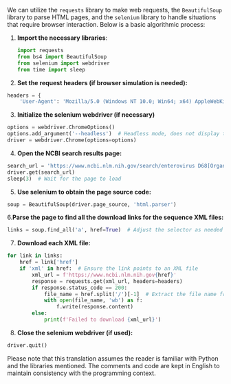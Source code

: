 
We can utilize the `requests` library to make web requests, the `BeautifulSoup` library to parse HTML pages, and the `selenium` library to handle situations that require browser interaction. Below is a basic algorithmic process:

1. **Import the necessary libraries**:
   ```python
   import requests
   from bs4 import BeautifulSoup
   from selenium import webdriver
   from time import sleep
   
2. **Set the request headers (if browser simulation is needed):**
```python
headers = {
    'User-Agent': 'Mozilla/5.0 (Windows NT 10.0; Win64; x64) AppleWebKit/537.36 (KHTML, like Gecko) Chrome/58.0.3029.110 Safari/537.3'}
```
3. **Initialize the selenium webdriver (if necessary)**
```python
options = webdriver.ChromeOptions()
options.add_argument('--headless')  # Headless mode, does not display the browser interface
driver = webdriver.Chrome(options=options)
```

4. **Open the NCBI search results page:**
```python
search_url = 'https://www.ncbi.nlm.nih.gov/search/enterovirus D68[Organism] AND ((("full" OR "complete") AND "genome") AND 7000:7500[SLEN]) '
driver.get(search_url)
sleep(3)  # Wait for the page to load
```

5. **Use selenium to obtain the page source code:**
```python
soup = BeautifulSoup(driver.page_source, 'html.parser')
```

6.**Parse the page to find all the download links for the sequence XML files:**
```python
links = soup.find_all('a', href=True)  # Adjust the selector as needed
```

7. **Download each XML file:**
```python
for link in links:
    href = link['href']
    if 'xml' in href:  # Ensure the link points to an XML file
        xml_url = f'https://www.ncbi.nlm.nih.gov{href}'
        response = requests.get(xml_url, headers=headers)
        if response.status_code == 200:
            file_name = href.split('/')[-1]  # Extract the file name from the URL
            with open(file_name, 'wb') as f:
                f.write(response.content)
        else:
            print(f'Failed to download {xml_url}')
```
8. **Close the selenium webdriver (if used):**
```python
driver.quit()
```
Please note that this translation assumes the reader is familiar with Python and the libraries mentioned. The comments and code are kept in English to maintain consistency with the programming context.
﻿
